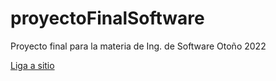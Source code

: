 # proyectoFinalSoftware
Proyecto final para la materia de Ing. de Software Otoño 2022

[Liga a sitio](https://asesoriasitam.web.app/)
